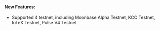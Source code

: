 #### New Features:

- Supported 4 testnet, including Moonbase Alpha Testnet, KCC Testnet, IoTeX Testnet, Pulse V4 Testnet

